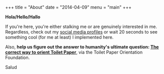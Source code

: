 +++
title = "About"
date = "2014-04-09"
menu = "main"
+++

**Hola/Hello/Hallo**

If you're here, you're either stalking me or are genuinely interested in me. Regardless, check out my [social media profiles](/) or <span id = 'coming'>wait 20 seconds to see something cool (for me at least) I implemented here.</span>

Also, **help us figure out the answer to humanity's ultimate question: [The correct way to orient Toilet Paper](http://toiletpaperorientation.org)**, via the Toilet Paper Orientation Foundation.

Salud
<div id="timer"></div>
<script type="text/javascript">
var x = 1000;
var y = 1000;
var cycles = 1000;
var side = 5;
let board = Array.from(Array(x/side), () => new Array(y/side));
for(i=0;i<x/side;i++){
    for(j=0;j<y/side;j++){
        if(Math.floor(Math.random()*100+1)<=20){
            board[i][j]=1;
        }
        else{
            board[i][j]=0;
        }
    }
}
function sumOfNeighbours(temp_board,i,j){
    var left = i-1;
    var right = i+1;
    var up = j-1;
    var down = j+1;
    if(i==0){
        left = x/side-1;
    }
    else if(i == x/side-1){
        right = 0;
    }
    if(j==0){
        up = y/side-1;
    }
    else if(j == y/side-1){
        down = 0;
    }
    return (temp_board[left][up]+temp_board[i][up]+temp_board[right][up]+temp_board[left][j]+temp_board[right][j]+temp_board[left][down]+temp_board[i][down]+temp_board[right][down]);
}
//var c = document.getElementById("game");
var c = document.createElement('canvas');
c.width = 1000;
c.height = 1000;
var ctx = c.getContext("2d");
var cycle_time = 1000;
var wait_time = 20000;
var total_time = cycle_time * cycles + wait_time;
// var my_wait_interval = setInterval(function(){
//     wait_time -= cycle_time;
//     $("#timer").html("Seconds of wait left:"+(wait_time/cycle_time-1)+".");
//     if(wait_time<=0){
//         clearInterval(my_wait_interval);
//     }
// }, cycle_time);
var first_cycle = true;
var my_interval = setInterval(function(){
    if(wait_time>0){
        $("#coming").html("wait "+(wait_time/cycle_time-1)+" seconds to see something cool (for me at least) I implemented here.");
        wait_time -= cycle_time;
    }else{
        if(first_cycle)
            $("#coming").html("the <a href='https://en.wikipedia.org/wiki/Conway%27s_Game_of_Life' target='_blank'>Conway’s Game of Life</a> I implemented on JS around this div (I’m still not convinced it’s properly done though, arrays in JS are a bitch).");
        let previous_board = JSON.parse(JSON.stringify(board));
        $("#timer").html("Cycles left:"+(total_time/cycle_time-1)+".");
        for(i=0;i<x/side;i++){
    		for(j=0;j<y/side;j++){
                //check for neighbours
    			if(previous_board[i][j] == 1){
                    if(sumOfNeighbours(previous_board,i,j) < 2 || sumOfNeighbours(previous_board,i,j) > 3){
                        board[i][j] = 0;//dies
                    }
                }
                else{
                    if(sumOfNeighbours(previous_board,i,j) == 3){
                        board[i][j] = 1;//lives
                    }
                }
    		}
    	}
        for(i=0;i<x/side;i++){
    		for(j=0;j<y/side;j++){
    			if(board[i][j]==1){
                    ctx.fillStyle = "#f0f0f0";
    			    ctx.fillRect(i*side, j*side, side, side);
                }
                else{
                    ctx.fillStyle = "white";
    			    ctx.fillRect(i*side, j*side, side, side);
                }
    		}
    	}
        document.getElementsByClassName('post-content')[0].style.background = 'url(' + c.toDataURL() + ')';
    }    
    total_time -= cycle_time;
    if(total_time<=0){
        clearInterval(my_interval);
    }
}, cycle_time);
</script>